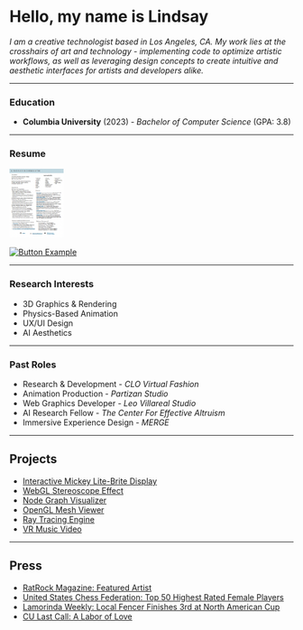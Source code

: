 # Hello, my name is Lindsay 


<i>I am a creative technologist based in Los Angeles, CA. My work lies at the crosshairs of art and technology - implementing code to optimize artistic workflows, as well as leveraging design concepts to create intuitive and aesthetic interfaces for artists and developers alike.</i>


---

### Education
* <b>Columbia University</b> (2023) -  <i>Bachelor of Computer Science</i> (GPA: 3.8)

---
### Resume

[<img src="src/Screenshot 2023-12-05 at 4.10.04 PM.png" style="width: 10vw;">](./src/sweresume.pdf)

[![Button Example]][Link]
<!----------------------------------------------------------------------------->
[Link]: ./src/sweresume.pdf 'Link with example title.'
<!---------------------------------[ Buttons ]--------------------------------->
[Button Example]: https://img.shields.io/badge/Open_>-37a779?style=for-the-badge

-------

### Research Interests
* 3D Graphics & Rendering 
* Physics-Based Animation
* UX/UI Design
* AI Aesthetics

---

### Past Roles
* Research & Development - <i>CLO Virtual Fashion</i>
* Animation Production - <i>Partizan Studio</i>
* Web Graphics Developer - <i>Leo Villareal Studio</i>
* AI Research Fellow - <i>The Center For Effective Altruism</i>
* Immersive Experience Design - <i>MERGE</i>

---

## Projects

* [Interactive Mickey Lite-Brite Display ](project1.md)
* [WebGL Stereoscope Effect](project2.md)
* [Node Graph Visualizer](project3.md)
* [OpenGL Mesh Viewer](project4.md)
* [Ray Tracing Engine](project5.md)
* [VR Music Video](project6.md)

------

## Press

* [RatRock Magazine: Featured Artist](https://www.ratrockmagazine.com/feature/2022/3/26/lindsay-kornguth)
* [United States Chess Federation: Top 50 Highest Rated Female Players](https://www.uschess.org/component/option,com_top_players/Itemid,371?op=list&month=1609&f=usa&l=R:Top%20Girls%20Age%2015.&h=Top%20Girls%20Age%2015)
* [Lamorinda Weekly: Local Fencer Finishes 3rd at North American Cup](https://www.lamorindaweekly.com/archive/issue0917/Local-Fencer-Finishes-Third-at-North-American-Cup.html)
* [CU Last Call: A Labor of Love](https://bwog.com/2023/03/cu-last-call-a-labor-of-love/)

